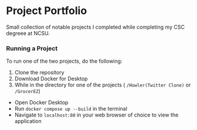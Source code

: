 # Project Portfolio

Small collection of notable projects I completed while completing my CSC degreee at NCSU.

### Running a Project

To run one of the two projects, do the following:

1. Clone the repository
2. Download Docker for Desktop
3. While in the directory for one of the projects ( `/Howler(Twitter Clone)` or `/GrocerEZ`)
- Open Docker Desktop
- Run `docker compose up --build` in the terminal
- Navigate to `localhost:80` in your web browser of choice to view the application
